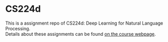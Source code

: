 # CS224d
This is a assignment repo of CS224d: Deep Learning for Natural Language Processing.  
Details about these assignments can be found [on the course webpage](http://cs224d.stanford.edu/syllabus.html).
